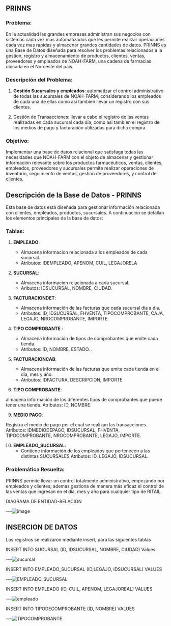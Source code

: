 ## PRINNS

### Problema:
En la actualidad las grandes empresas administran sus negocios con sistemas cada vez mas automatizados que les permite realizar operaciones cada vez mas rapidas y almacenar grandes cantidades de datos.
PRINNS es una Base de Datos diseñada para resolver los problemas relacionados a la gestion, registro y almacenamiento de productos, clientes, ventas, proveedores y empleados de NOAH-FARM, una cadena de farmacias ubicada en el Noroeste del pais. 


### Descripción del Problema:

1) **Gestión Sucursales y empleados**: automatizar el control administrativo de todas las sucursales de NOAH-FARM, considerando los empleados de cada una de ellas como asi tambien llevar un registro con sus clientes. 

2) Gestión de Transacciones: llevar a cabo el registro de las ventas realizadas en cada sucursal cada día, como asi tambien el registro de los medios de pago y facturación utilizadas para dicha compra. 


### Objetivo:

Implementar una base de datos relacional que satisfaga todas las necesidades que NOAH-FARM con el objeto de almacenar y gestionar información relevante sobre los productos farmacéuticos, ventas, clientes, empleados, proveedores y sucursales permite realizar operaciones de inventario, seguimiento de ventas, gestión de proveedores, y control de clientes.

## Descripción de la Base de Datos - PRINNS

Esta base de datos está diseñada para gestionar información relacionada con clientes, empleados, productos, sucursales. A continuación se detallan los elementos principales de la base de datos:

### Tablas:

1. **EMPLEADO**:
   - Almacena informacion relacionada a los empleados de cada sucursal.
   - Atributos: IDEMPLEADO, APENOM, CUIL, LEGAJORELA

2. **SUCURSAL**: 
   - Almacena informacion relacionada a cada sucursal.
   - Aributos: IDSUCURSAL, NOMBRE, CIUDAD.


3. **FACTURACIONDET**:
   - Almacena información de las facturas que cada sucursal dia a dia.
   - Atributos: ID, IDSUCURSAL, FHVENTA, TIPOCOMPROBANTE, CAJA, LEGAJO, NROCOMPROBANTE, IMPORTE.

6. **TIPO COMPROBANTE** :
   - Almacena información de tipos de comprobantes que emite cada tienda.
   - Atributos: ID, NOMBRE, ESTADO.
  . 

7. **FACTURACIONCAB**:
   - Almacena información de las facturas que emite cada tienda en el día, mes y año.
   - Atributos: IDFACTURA, DESCRIPCION, IMPORTE
  
8. **TIPO COMPROBANTE**:

almacena información de los diferentes tipos de comprobantes que puede tener una tienda.
Atributos: ID, NOMBRE.

9. **MEDIO PAGO**:

Registra el medio de pago por el cual se realizan las transacciones.
Atributos: IDMEDIODEPAGO, IDSUCURSAL, FHVENTA, TIPOCOMPROBANTE, NROCOMPROBANTE, LEGAJO, IMPORTE.

10. **EMPLEADO_SUCURSAL**:
    - Contiene información de los empleados que pertenecen a las distintas SUCURSALES
Atributos: ID, LEGAJO, IDSUCURSAL.


### Problemática Resuelta:

PRINNS permite llevar un control totalmente administrativo, empezando por empleados y clientes; ademas gestiona de manera más eficaz el control de las ventas que ingresan en el día, mes y año para cualquier tipo de RITAIL.



DIAGRAMA DE ENTIDAD-RELACION


---![image](https://github.com/user-attachments/assets/64d0e029-60fe-4c63-8729-285210e4178a)


## INSERCION DE DATOS

Los registros se realizaron mediante insert, para las siguientes tablas

 INSERT INTO SUCURSAL (ID, IDSUCURSAL, NOMBRE, CIUDAD) Values
 
---![sucursal](https://github.com/user-attachments/assets/7731b4a4-79a4-41df-ad3e-f0d99a434f34)

INSERT INTO EMPLEADO_SUCURSAL (ID,LEGAJO, IDSUCURSAL) VALUES

---![EMPLEADO_SUCURSAL](https://github.com/user-attachments/assets/9607ffa8-6352-4652-b46f-867e2316bd6b)

INSERT INTO EMPLEADO (ID, CUIL, APENOM, LEGAJOREAL) VALUES


---![empleado](https://github.com/user-attachments/assets/920fcd1e-d8d4-47f6-be3f-c4cff9e94299)

INSERT INTO TIPODECOMPROBANTE (ID, NOMBRE) VALUES

---![TIPOCOMPROBANTE](https://github.com/user-attachments/assets/2f530316-3d7a-40ac-a1b9-86481cecd279)







